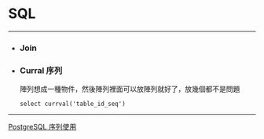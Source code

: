 # SQL
*****

+ ### Join

	
+ ### Curral 序列  
	陣列想成一種物件，然後陣列裡面可以放陣列就好了，放幾個都不是問題  
	```
	select currval('table_id_seq')
	```
*****
[PostgreSQL 序列使用](https://my.oschina.net/Kenyon/blog/60091)  

